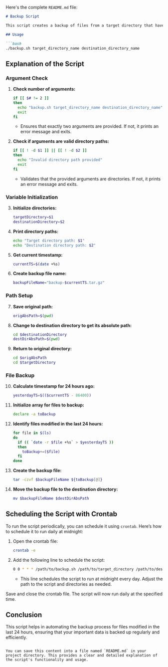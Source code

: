 Here's the complete `README.md` file:

```markdown
# Backup Script

This script creates a backup of files from a target directory that have been modified in the last 24 hours and moves the backup to a specified destination directory.

## Usage

```bash
./backup.sh target_directory_name destination_directory_name
```

## Explanation of the Script

### Argument Check

1. **Check number of arguments:**
   ```bash
   if [[ $# != 2 ]]
   then
     echo "backup.sh target_directory_name destination_directory_name"
     exit
   fi
   ```
   - Ensures that exactly two arguments are provided. If not, it prints an error message and exits.

2. **Check if arguments are valid directory paths:**
   ```bash
   if [[ ! -d $1 ]] || [[ ! -d $2 ]]
   then
     echo "Invalid directory path provided"
     exit
   fi
   ```
   - Validates that the provided arguments are directories. If not, it prints an error message and exits.

### Variable Initialization

3. **Initialize directories:**
   ```bash
   targetDirectory=$1
   destinationDirectory=$2
   ```

4. **Print directory paths:**
   ```bash
   echo "Target directory path: $1"
   echo "Destination directory path: $2"
   ```

5. **Get current timestamp:**
   ```bash
   currentTS=$(date +%s)
   ```

6. **Create backup file name:**
   ```bash
   backupFileName="backup-$currentTS.tar.gz"
   ```

### Path Setup

7. **Save original path:**
   ```bash
   origAbsPath=$(pwd)
   ```

8. **Change to destination directory to get its absolute path:**
   ```bash
   cd $destinationDirectory
   destDirAbsPath=$(pwd)
   ```

9. **Return to original directory:**
   ```bash
   cd $origAbsPath
   cd $targetDirectory
   ```

### File Backup

10. **Calculate timestamp for 24 hours ago:**
    ```bash
    yesterdayTS=$(($currentTS - 86400))
    ```

11. **Initialize array for files to backup:**
    ```bash
    declare -a toBackup
    ```

12. **Identify files modified in the last 24 hours:**
    ```bash
    for file in $(ls)
    do
      if (( `date -r $file +%s` > $yesterdayTS ))
      then
        toBackup+=($file)
      fi
    done
    ```

13. **Create the backup file:**
    ```bash
    tar -czvf $backupFileName ${toBackup[@]}
    ```

14. **Move the backup file to the destination directory:**
    ```bash
    mv $backupFileName $destDirAbsPath
    ```

## Scheduling the Script with Crontab

To run the script periodically, you can schedule it using `crontab`. Here’s how to schedule it to run daily at midnight:

1. Open the crontab file:
   ```bash
   crontab -e
   ```

2. Add the following line to schedule the script:
   ```bash
   0 0 * * * /path/to/backup.sh /path/to/target_directory /path/to/destination_directory
   ```
   - This line schedules the script to run at midnight every day. Adjust the path to the script and directories as needed.

Save and close the crontab file. The script will now run daily at the specified time.

## Conclusion

This script helps in automating the backup process for files modified in the last 24 hours, ensuring that your important data is backed up regularly and efficiently.
```

You can save this content into a file named `README.md` in your project directory. This provides a clear and detailed explanation of the script's functionality and usage.